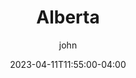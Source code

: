 ---
date: 2023-04-11T11:55:00-04:00
title: "Alberta"
ab: "AB"
seo_title: "Contact Alberta Member of parliament"
description: Contact Alberta representatives
author: john
url: /canada/alberta/
flag: seal.png
weight: 1
state: "yes"

layout: states
---